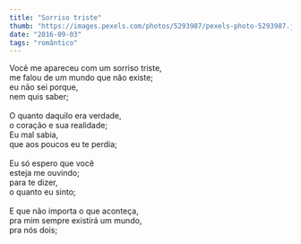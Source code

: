 ```yaml
---
title: "Sorriso triste"
thumb: "https://images.pexels.com/photos/5293987/pexels-photo-5293987.jpeg"
date: "2016-09-03"
tags: "romântico"
---
```

Você me apareceu com um sorriso triste,  
me falou de um mundo que não existe;  
eu não sei porque,   
nem quis saber;  
<br />
O quanto daquilo era verdade,  
o coração e sua realidade;  
Eu mal sabia,  
que aos poucos eu te perdia;  
<br />
Eu só espero que você    
esteja me ouvindo;  
para te dizer,  
o quanto eu sinto;  
<br />
E que não importa o que aconteça,  
pra mim sempre existirá um mundo,   
pra nós dois;  